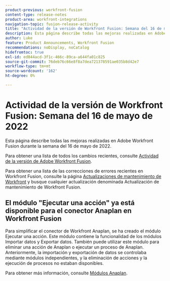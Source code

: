 ```yaml
---
product-previous: workfront-fusion
content-type: release-notes
product-area: workfront-integrations
navigation-topic: fusion-release-activity
title: "Actividad de la versión de Workfront Fusion: Semana del 16 de mayo de 2022"
description: Esta página describe todas las mejoras realizadas en Adobe Workfront Fusion durante la semana del 16 de mayo de 2022.
author: Luke
feature: Product Announcements, Workfront Fusion
recommendations: noDisplay, noCatalog
hidefromtoc: true
exl-id: ed844acd-3f1c-466c-89ca-a644fa01c825
source-git-commit: 76deb76c66e8f8a7dea721378591ae035b8d42e7
workflow-type: tm+mt
source-wordcount: '162'
ht-degree: 0%

---
```


# Actividad de la versión de Workfront Fusion: Semana del 16 de mayo de 2022

Esta página describe todas las mejoras realizadas en Adobe Workfront Fusion durante la semana del 16 de mayo de 2022.

Para obtener una lista de todos los cambios recientes, consulte [Actividad de la versión de Adobe Workfront Fusion](../../../product-announcements/product-releases/fusion-release-activity/fusion-release-activity.md).

Para obtener una lista de las correcciones de errores recientes en Workfront Fusion, consulte la página [Actualizaciones de mantenimiento de Workfront](https://experienceleague.adobe.com/docs/workfront-known-issues/releases/current-updates.html) y busque cualquier actualización denominada Actualización de mantenimiento de Workfront Fusion.


## El módulo &quot;Ejecutar una acción&quot; ya está disponible para el conector Anaplan en Workfront Fusion

Para simplificar el conector de Workfront Anaplan, se ha creado el módulo Ejecutar una acción. Este módulo contiene la funcionalidad de los módulos Importar datos y Exportar datos. También puede utilizar este módulo para eliminar una acción de Anaplan o ejecutar un proceso de Anaplan.
Anteriormente, la importación y exportación de datos se controlaba mediante módulos independientes, y la eliminación de acciones y la ejecución de procesos no estaban disponibles.

Para obtener más información, consulte [Módulos Anaplan](../../../workfront-fusion/apps-and-their-modules/anaplan-modules.md).
